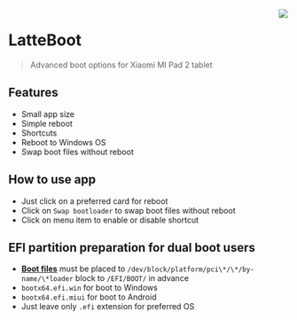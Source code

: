 <img src="https://raw.githubusercontent.com/AndyER03/LatteBoot/master/app/src/main/res/mipmap-xxxhdpi/ic_launcher.png" align="right"/>

# LatteBoot
> Advanced boot options for Xiaomi MI Pad 2 tablet
## Features
* Small app size
* Simple reboot
* Shortcuts
* Reboot to Windows OS
* Swap boot files without reboot
## How to use app
* Just click on a preferred card for reboot
* Click on ```Swap bootloader``` to swap boot files without reboot
* Click on menu item to enable or disable shortcut
## EFI partition preparation for dual boot users
* [**Boot files**](https://drive.google.com/drive/folders/1Son2vUjhO53f5fJRGg-mvrW7H79grvHo "Google Drive") must be placed to ```/dev/block/platform/pci\*/\*/by-name/\*loader``` block to ```/EFI/BOOT/``` in advance
* ```bootx64.efi.win``` for boot to Windows
* ```bootx64.efi.miui``` for boot to Android
* Just leave only ```.efi``` extension for preferred OS
